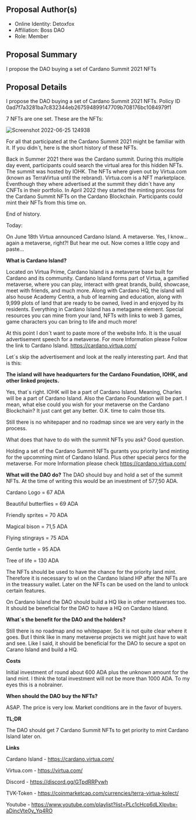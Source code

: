 
## Proposal Author(s)
* Online Identity: Detoxfox
* Affiliation: Boss DAO
* Role: Member


## Proposal Summary
I propose the DAO buying a set of Cardano Summit 2021 NFTs 


## Proposal Details
I propose the DAO buying a set of Cardano Summit 2021 NFTs. Policy ID 0ad7f7a3281ba7c832344eb267594899147709b708176bc1084979f1

7 NFTs are one set. These are the NFTs:

![Screenshot 2022-06-25 124938](https://user-images.githubusercontent.com/102238113/175770347-5f8a3f22-65ef-44df-bfc9-71feacb51bb4.jpg)

For all that participated at the Cardano Summit 2021 might be familiar with it. If you didn´t, here is the short history of these NFTs. 

Back in Summer 2021 there was the Cardano summit. During this multiple day event, participants could search the virtual area for this hidden NFTs. 
The summit was hosted by IOHK. The NFTs where given out by Virtua.com (known as TerraVirtua until the rebrand). Virtua.com is a NFT marketplace. Eventhough they where advertised at the summit they didn´t have any CNFTs in their portfolio. 
In April 2022 they started the minting process for the Cardano Summit NFTs on the Cardano Blockchain. Participants could mint their NFTs from this time on. 

End of history.

Today:

On June 18th Virtua announced Cardano Island. A metaverse. Yes, I know... again a metaverse, right?! But hear me out. Now comes a little copy and paste...

**What is Cardano Island?**

Located on Virtua Prime, Cardano Island is a metaverse base built for Cardano and its community. Cardano Island forms part of Virtua, a gamified metaverse, where you can play, interact with great brands, build, showcase, meet with friends, and much more.
Along with Cardano HQ, the island will also house Academy Centra, a hub of learning and education, along with 9,999 plots of land that are ready to be owned, lived in and enjoyed by its residents.
Everything in Cardano Island has a metagame element. Special resources you can mine from your land, NFTs with links to web 3 games, game characters you can bring to life and much more!

At this point I don´t want to paste more of the website Info. It is the usual advertisement speech for a metaverse. For more Information please Follow the link to Cardano Island. https://cardano.virtua.com/

Let´s skip the advertisement and look at the really interesting part. And that is this:

**The island will have headquarters for the Cardano Foundation, IOHK, and other linked projects.**

Yes, that´s right. IOHK will be a part of Cardano Island. Meaning, Charles will be a part of Cardano Island. Also the Cardano Foundation will be part. I mean, what else could you wish for your metaverse on the Cardano Blockchain? 
It just cant get any better. O.K. time to calm those tits. 

Still there is no whitepaper and no roadmap since we are very early in the process. 

What does that have to do with the summit NFTs you ask? Good question.

Holding a set of the Cardano Summit NFTs gurants you priority land minting for the upcomming mint of Cardano Island. Plus other special percs for the metaverse. 
For more Information please check https://cardano.virtua.com/

**What will the DAO do?**
The DAO should buy and hold a set of the summit NFTs. At the time of writing this would be an investment of 577,50 ADA. 

Cardano Logo = 67 ADA

Beautiful butterflies = 69 ADA

Friendly sprites = 70 ADA

Magical bison = 71,5 ADA

Flying stingrays = 75 ADA

Gentle turtle = 95 ADA

Tree of life = 130 ADA

The NFTs should be used to have the chance for the priority land mint. Therefore it is necessary to wl on the Cardano Island HP after the NFTs are in the treassury wallet. 
Later on the NFTs can be used on the land to unlock certain features. 

On Cardano Island the DAO should build a HQ like in other metaverses too. It should be beneficial for the DAO to have a HQ on Cardano Island. 

**What´s the benefit for the DAO and the holders?**

Still there is no roadmap and no whitepaper. So it is not quite clear where it goes. But I think like in many metaverse projects we might just have to wait and see. Like I said, it should be beneficial for the DAO to secure a spot on Carano Island and build a HQ. 

**Costs**

Initial investment of round about 600 ADA plus the unknown amount for the land mint. I think the total investment will not be more 
than 1000 ADA. To my eyes this is a nobrainer. 

**When should the DAO buy the NFTs?**

ASAP. The price is very low. Market conditions are in the favor of buyers. 

**TL;DR**

The DAO should get 7 Cardano Summit NFTs to get priority to mint Cardano Island later on. 

**Links**

Cardano Island -  https://cardano.virtua.com/

Virtua.com     -  https://virtua.com/

Discord        -  https://discord.gg/GTpdRRPywh

TVK-Token      -  https://coinmarketcap.com/currencies/terra-virtua-kolect/

Youtube        -  https://www.youtube.com/playlist?list=PLc1cHcp6dLXIpvbx-aDincVte0y_Yq4RO



